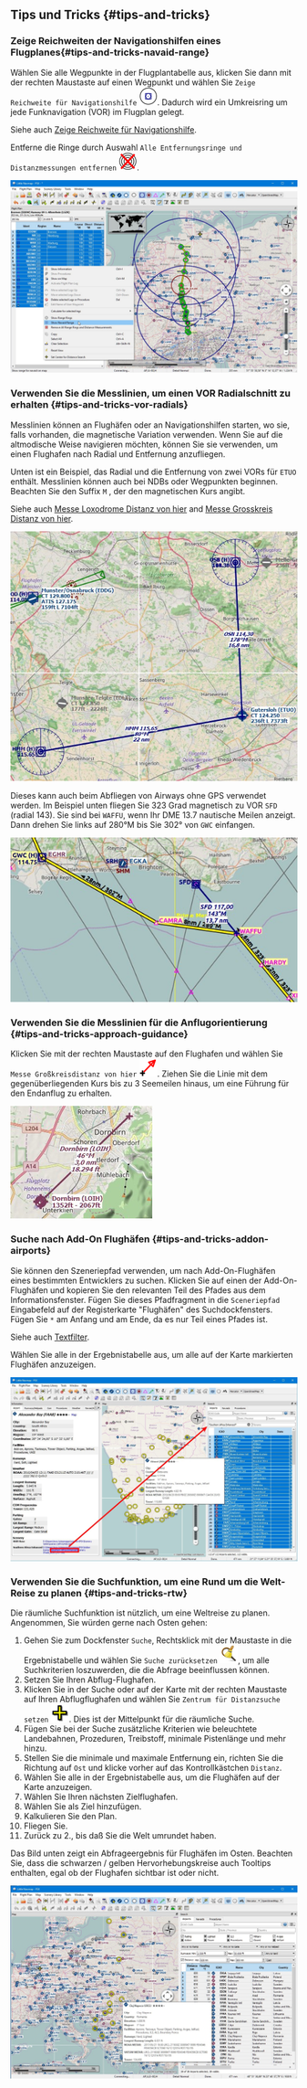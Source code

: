 ## Tips und Tricks {#tips-and-tricks}

### Zeige Reichweiten der Navigationshilfen eines Flugplanes{#tips-and-tricks-navaid-range}

Wählen Sie alle Wegpunkte in der Flugplantabelle aus, klicken Sie dann mit der rechten Maustaste auf einen Wegpunkt und wählen Sie `Zeige Reichweite für Navigationshilfe` ![Show Navaid Range](../images/icons/navrange.png). Dadurch wird ein Umkreisring um jede Funknavigation (VOR) im Flugplan gelegt.

Siehe auch [Zeige Reichweite für Navigationshilfe](MAPDISPLAY.md#show-navaid-range).

Entferne die Ringe durch Auswahl `Alle Entfernungsringe und Distanzmessungen entfernen` ![Remove all Range Rings and Distance Measurements](../images/icons/rangeringsoff.png).

![Range Rings](../images/tutorial/tipsrangerings.jpg)

### Verwenden Sie die Messlinien, um einen VOR Radialschnitt zu erhalten {#tips-and-tricks-vor-radials}

Messlinien können an Flughäfen oder an Navigationshilfen starten, wo sie, falls vorhanden, die magnetische Variation verwenden. Wenn Sie auf die altmodische Weise navigieren möchten, können Sie sie verwenden, um einen Flughafen nach Radial und Entfernung anzufliegen.

Unten ist ein Beispiel, das Radial und die Entfernung von zwei VORs für `ETUO` enthält. Messlinien können auch bei NDBs oder Wegpunkten beginnen. Beachten Sie den Suffix `M` , der den magnetischen Kurs angibt.

Siehe auch [Messe Loxodrome Distanz von hier](MAPDISPLAY.md#measure-gc-distance-from-here) and [Messe Grosskreis Distanz von hier](MAPDISPLAY.md#measure-rhumb-distance-from-here).

![VOR Radials](../images/tutorial/tipvor.jpg)

Dieses kann auch beim Abfliegen von Airways ohne GPS verwendet werden. Im Beispiel unten fliegen Sie 323 Grad magnetisch zu VOR `SFD` \(radial 143\). Sie sind bei `WAFFU`, wenn Ihr DME 13.7 nautische Meilen anzeigt. Dann drehen Sie links auf 280°M bis Sie 302° von `GWC`  einfangen.

![VOR Airways](../images/tutorial/tipvorairway.jpg)

### Verwenden Sie die Messlinien für die Anflugorientierung  {#tips-and-tricks-approach-guidance}

Klicken Sie mit der rechten Maustaste auf den Flughafen und wählen Sie `Messe Großkreisdistanz von hier` ![Measure Rhumb Distance from here](../images/icons/distancemeasurerhumb.png). Ziehen Sie die Linie mit dem gegenüberliegenden Kurs bis zu 3 Seemeilen hinaus, um eine Führung für den Endanflug zu erhalten.

![Approach Guidance](../images/tutorial/tipsapproach.jpg)

### Suche nach Add-On Flughäfen {#tips-and-tricks-addon-airports}

Sie können den Szeneriepfad verwenden, um nach Add-On-Flughäfen eines bestimmten Entwicklers zu suchen. Klicken Sie auf einen der Add-On-Flughäfen und kopieren Sie den relevanten Teil des Pfades aus dem Informationsfenster. Fügen Sie dieses Pfadfragment in die `Sceneriepfad` Eingabefeld auf der Registerkarte "Flughäfen" des Suchdockfensters. Fügen Sie `*` am Anfang und am Ende, da es nur Teil eines Pfades ist.

Siehe auch [Textfilter](SEARCH.md#text-filters).

Wählen Sie alle in der Ergebnistabelle aus, um alle auf der Karte markierten Flughäfen anzuzeigen.

![Search Add-On](../images/tutorial/tipscenery.jpg)

### Verwenden Sie die Suchfunktion, um eine Rund um die Welt-Reise zu planen {#tips-and-tricks-rtw}

Die räumliche Suchfunktion ist nützlich, um eine Weltreise zu planen.
Angenommen, Sie würden gerne nach Osten gehen:

1. Gehen Sie zum Dockfenster `Suche`, Rechtsklick mit der Maustaste in die Ergebnistabelle und wählen Sie `Suche zurücksetzen` ![Reset Search](../images/icons/clear.png), um alle Suchkriterien loszuwerden, die die Abfrage beeinflussen können.
2. Setzen Sie Ihren Abflug-Flughafen.
2. Klicken Sie in der Suche oder auf der Karte mit der rechten Maustaste auf Ihren Abflugflughafen und wählen Sie `Zentrum für Distanzsuche setzen` ![Set Center for Distance Search](../images/icons/mark.png). Dies ist der Mittelpunkt für die räumliche Suche.
3. Fügen Sie bei der Suche zusätzliche Kriterien wie beleuchtete Landebahnen, Prozeduren, Treibstoff, minimale Pistenlänge und mehr hinzu.
4. Stellen Sie die minimale und maximale Entfernung ein, richten Sie die Richtung auf `Ost` und klicke vorher auf das Kontrollkästchen `Distanz`.
5. Wählen Sie alle in der Ergebnistabelle aus, um die Flughäfen auf der Karte anzuzeigen.
5. Wählen Sie Ihren nächsten Zielflughafen.
6. Wählen Sie als Ziel hinzufügen.
7. Kalkulieren Sie den Plan.
8. Fliegen Sie.
9. Zurück zu 2., bis daß Sie die Welt umrundet haben.

Das Bild unten zeigt ein Abfrageergebnis für Flughäfen im Osten. Beachten Sie, dass die schwarzen / gelben Hervorhebungskreise auch Tooltips enthalten, egal ob der Flughafen sichtbar ist oder nicht.

![Approach Guidance](../images/tutorial/tiprtw.jpg)

